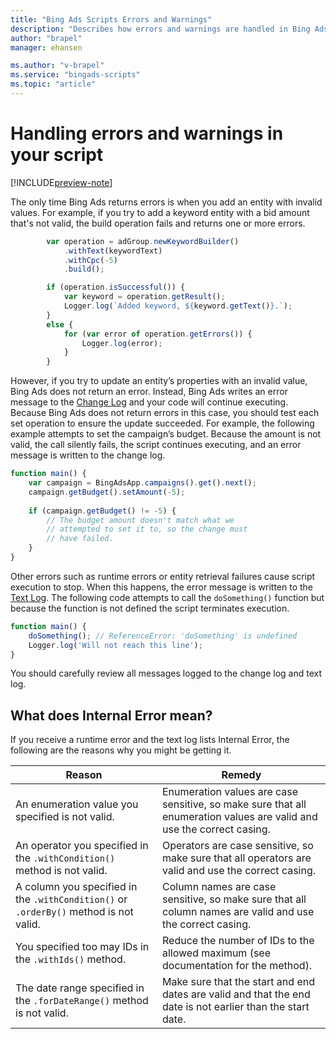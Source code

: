 ```yaml
---
title: "Bing Ads Scripts Errors and Warnings"
description: "Describes how errors and warnings are handled in Bing Ads Scripts."
author: "brapel"
manager: ehansen

ms.author: "v-brapel"
ms.service: "bingads-scripts"
ms.topic: "article"
---
```


# Handling errors and warnings in your script

[!INCLUDE[preview-note](../includes/preview-note.md)]

The only time Bing Ads returns errors is when you add an entity with invalid values. For example, if you try to add a keyword entity with a bid amount that's not valid, the build operation fails and returns one or more errors.

```javascript
        var operation = adGroup.newKeywordBuilder()
            .withText(keywordText)
            .withCpc(-5)
            .build();

        if (operation.isSuccessful()) {
            var keyword = operation.getResult();
            Logger.log(`Added keyword, ${keyword.getText()}.`);
        }
        else {
            for (var error of operation.getErrors()) {
                Logger.log(error);
            }
        }
``` 

However, if you try to update an entity’s properties with an invalid value, Bing Ads does not return an error. Instead, Bing Ads writes an error message to the [Change Log](./change-and-text-logs.md#change-log) and your code will continue executing. Because Bing Ads does not return errors in this case, you should test each set operation to ensure the update succeeded. For example, the following example attempts to set the campaign’s budget. Because the amount is not valid, the call silently fails, the script continues executing, and an error message is written to the change log.

```javascript
function main() {
    var campaign = BingAdsApp.campaigns().get().next();
    campaign.getBudget().setAmount(-5);
    
    if (campaign.getBudget() != -5) {
        // The budget amount doesn't match what we 
        // attempted to set it to, so the change must 
        // have failed.
    }
}
```

Other errors such as runtime errors or entity retrieval failures cause script execution to stop. When this happens, the error message is written to the [Text Log](./change-and-text-logs.md#text-log). The following code attempts to call the `doSomething()` function but because the function is not defined the script terminates execution. 

```javascript
function main() {
    doSomething(); // ReferenceError: 'doSomething' is undefined
    Logger.log('Will not reach this line');
}
```

You should carefully review all messages logged to the change log and text log.

## What does Internal Error mean?

If you receive a runtime error and the text log lists Internal Error, the following are the reasons why you might be getting it.

|Reason|Remedy
|-|-
|An enumeration value you specified is not valid.|Enumeration values are case sensitive, so make sure that all enumeration values are valid and use the correct casing.
|An operator you specified in the `.withCondition()` method is not valid.|Operators are case sensitive, so make sure that all operators are valid and use the correct casing.
|A column you specified in the `.withCondition()` or `.orderBy()` method is not valid.|Column names are case sensitive, so make sure that all column names are valid and use the correct casing.
|You specified too may IDs in the `.withIds()` method.|Reduce the number of IDs to the allowed maximum (see documentation for the method).
|The date range specified in the `.forDateRange()` method is not valid.|Make sure that the start and end dates are valid and that the end date is not earlier than the start date.